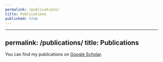 ```yaml
---
permalink: /publications/
title: Publications
published: true
---
```

---
permalink: /publications/
title: Publications
---

You can find my publications on [Google Scholar](https://scholar.google.com/citations?user=qGwEGKEAAAAJ&hl=en).
